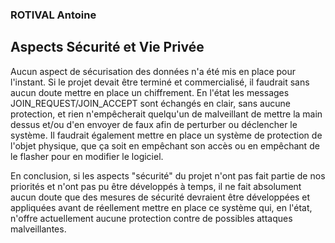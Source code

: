 ### ROTIVAL Antoine

## Aspects Sécurité et Vie Privée

Aucun aspect de sécurisation des données n'a été mis en place pour l'instant. Si le projet devait être terminé et commercialisé, il faudrait sans aucun doute mettre en place un chiffrement. En l'état les messages JOIN_REQUEST/JOIN_ACCEPT sont échangés en clair, sans aucune protection, et rien n'empêcherait quelqu'un de malveillant de mettre la main dessus et/ou d'en envoyer de faux afin de perturber ou déclencher le système.
Il faudrait également mettre en place un système de protection de l'objet physique, que ça soit en empêchant son accès ou en empêchant de le flasher pour en modifier le logiciel.


En conclusion, si les aspects "sécurité" du projet n'ont pas fait partie de nos priorités et n'ont pas pu être développés à temps, il ne fait absolument aucun doute que des mesures de sécurité devraient être développées et appliquées avant de réellement mettre en place ce système qui, en l'état, n'offre actuellement aucune protection contre de possibles attaques malveillantes.

